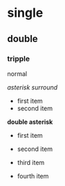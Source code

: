 # single
## double
### tripple
normal

*asterisk surround*

 - first item
 - second item

**double asterisk**

 - first item
 - second item
 
 - third item
 
 - fourth item
    

